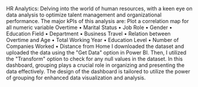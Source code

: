 HR Analytics: Delving into the world of human resources, with a keen eye
on data analysis to optimize talent management and organizational
performance.
The major kPIs of this analysis are:
Plot a correlation map for all numeric variable Overtime
• Marital Status
• Job Role
• Gender
• Education Field
• Department
• Business Travel
• Relation between Overtime and Age
• Total Working Year
• Education Level
• Number of Companies Worked
• Distance from Home
I downloaded the dataset and uploaded the data using the "Get Data" option in
Power BI. Then, I utilized the "Transform" option to check for any null values
in the dataset.
In this dashboard, grouping plays a crucial role in organizing and
presenting the data effectively. The design of the dashboard is
tailored to utilize the power of grouping for enhanced data
visualization and analysis.
